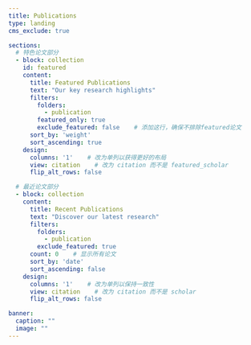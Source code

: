 ```yaml
---
title: Publications
type: landing
cms_exclude: true

sections:
  # 特色论文部分
  - block: collection
    id: featured
    content:
      title: Featured Publications
      text: "Our key research highlights"
      filters:
        folders:
          - publication
        featured_only: true
        exclude_featured: false    # 添加这行，确保不排除featured论文
      sort_by: 'weight'
      sort_ascending: true
    design:
      columns: '1'    # 改为单列以获得更好的布局
      view: citation    # 改为 citation 而不是 featured_scholar
      flip_alt_rows: false

  # 最近论文部分
  - block: collection
    content:
      title: Recent Publications
      text: "Discover our latest research"
      filters:
        folders:
          - publication
        exclude_featured: true
      count: 0    # 显示所有论文
      sort_by: 'date'
      sort_ascending: false
    design:
      columns: '1'    # 改为单列以保持一致性
      view: citation    # 改为 citation 而不是 scholar
      flip_alt_rows: false

banner:
  caption: ""
  image: ""
---
```


